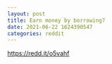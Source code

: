 ```yaml
--- 
layout: post 
title: Earn money by borrowing? 
date: 2021-06-22 1624390547 
categories: reddit 
--- 
```

https://redd.it/o5vahf